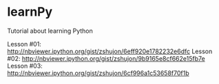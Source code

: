 learnPy
=======

Tutorial about learning Python


Lesson #01: http://nbviewer.ipython.org/gist/zshujon/6eff920e1782232e6dfc
Lesson #02: http://nbviewer.ipython.org/gist/zshujon/9b9165e8cf662e15fb7e
Lesson #03: http://nbviewer.ipython.org/gist/zshujon/6cf996a1c53658f70f1b
